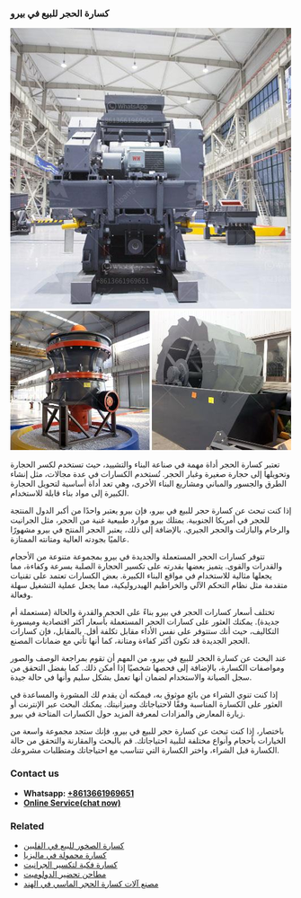 <h3>كسارة الحجر للبيع في بيرو</h3><img src='1701852770.jpg' alt=''><p>تعتبر كسارة الحجر أداة مهمة في صناعة البناء والتشييد، حيث تستخدم لكسر الحجارة وتحويلها إلى حجارة صغيرة وغبار الحجر. تُستخدم الكسارات في عدة مجالات، مثل إنشاء الطرق والجسور والمباني ومشاريع البناء الأخرى، وهي تعد أداة أساسية لتحويل الحجارة الكبيرة إلى مواد بناء قابلة للاستخدام.</p><p>إذا كنت تبحث عن كسارة حجر للبيع في بيرو، فإن بيرو يعتبر واحدًا من أكبر الدول المنتجة للحجر في أمريكا الجنوبية. يمتلك بيرو موارد طبيعية غنية من الحجر، مثل الجرانيت والرخام والبازلت والحجر الجيري. بالإضافة إلى ذلك، يعتبر الحجر المنتج في بيرو مشهورًا عالميًا بجودته العالية ومتانته الممتازة.</p><p>تتوفر كسارات الحجر المستعملة والجديدة في بيرو بمجموعة متنوعة من الأحجام والقدرات والقوى. يتميز بعضها بقدرته على تكسير الحجارة الصلبة بسرعة وكفاءة، مما يجعلها مثالية للاستخدام في مواقع البناء الكبيرة. بعض الكسارات تعتمد على تقنيات متقدمة مثل نظام التحكم الآلي والخراطيم الهيدروليكية، مما يجعل عملية التشغيل سهلة وفعالة.</p><p>تختلف أسعار كسارات الحجر في بيرو بناءً على الحجم والقدرة والحالة (مستعملة أم جديدة). يمكنك العثور على كسارات الحجر المستعملة بأسعار أكثر اقتصادية وميسورة التكاليف، حيث أنك ستتوفر على نفس الأداء مقابل تكلفة أقل. بالمقابل، فإن كسارات الحجر الجديدة قد تكون أكثر كفاءة ومتانة، كما أنها تأتي مع ضمانات المصنع.</p><p>عند البحث عن كسارة الحجر للبيع في بيرو، من المهم أن تقوم بمراجعة الوصف والصور ومواصفات الكسارة، بالإضافة إلى فحصها شخصيًا إذا أمكن ذلك. كما يفضل التحقق من سجل الصيانة والاستخدام لضمان أنها تعمل بشكل سليم وأنها في حالة جيدة.</p><p>إذا كنت تنوي الشراء من بائع موثوق به، فيمكنه أن يقدم لك المشورة والمساعدة في العثور على الكسارة المناسبة وفقًا لاحتياجاتك وميزانيتك. يمكنك البحث عبر الإنترنت أو زيارة المعارض والمزادات لمعرفة المزيد حول الكسارات المتاحة في بيرو.</p><p>باختصار، إذا كنت تبحث عن كسارة حجر للبيع في بيرو، فإنك ستجد مجموعة واسعة من الخيارات بأحجام وأنواع مختلفة لتلبية احتياجاتك. قم بالبحث والمقارنة والتحقق من حالة الكسارة قبل الشراء، واختر الكسارة التي تتناسب مع احتياجاتك ومتطلبات مشروعك.</p><h3>Contact us</h3><ul><li><strong>Whatsapp:&nbsp;<a href="https://wa.me/8613661969651">+8613661969651</a></strong></li><li><a href="https://swt.shibang-china.com/?git&amp;zhl&amp;كسارة الحجر للبيع في بيرو"><strong>Online Service(chat now)</strong></a></li></ul><h3>Related</h3><ul><li><a href='كسارة الصخور للبيع في الفلبين.md'>كسارة الصخور للبيع في الفلبين</a></li><li><a href='كسارة محمولة في ماليزيا.md'>كسارة محمولة في ماليزيا</a></li><li><a href='كسارة فكية لتكسير الجرانيت.md'>كسارة فكية لتكسير الجرانيت</a></li><li><a href='مطاحن تحضير الدولوميت.md'>مطاحن تحضير الدولوميت</a></li><li><a href='مصنع آلات كسارة الحجر الماسي في الهند.md'>مصنع آلات كسارة الحجر الماسي في الهند</a></li></ul>